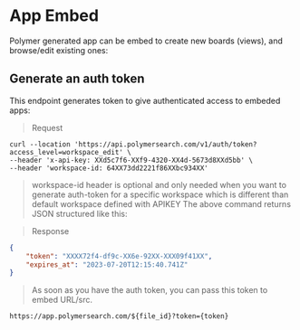 # App Embed

Polymer generated app can be embed to create new boards (views), and browse/edit existing ones:


## Generate an auth token


This endpoint generates token to give authenticated access to embeded apps:

> Request

```shell
curl --location 'https://api.polymersearch.com/v1/auth/token?access_level=workspace_edit' \
--header 'x-api-key: XXd5c7f6-XXf9-4320-XX4d-5673d8XXd5bb' \
--header 'workspace-id: 64XX73dd2221f86XXbc934XX'
```

> workspace-id header is optional and only needed when you want to generate auth-token for a specific workspace which is different than default workspace defined with APIKEY
> The above command returns JSON structured like this:

> Response

```json
{
    "token": "XXXX72f4-df9c-XX6e-92XX-XXX09f41XX",
    "expires_at": "2023-07-20T12:15:40.741Z"
}
```

> As soon as you have the auth token, you can pass this token to embed URL/src. 

```shell
https://app.polymersearch.com/${file_id}?token={token}
```
